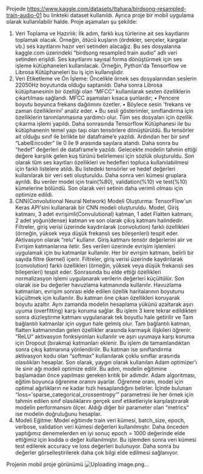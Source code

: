 Projede https://www.kaggle.com/datasets/ttahara/birdsong-resampled-train-audio-01 bu linkteki dataset kullanıldı.
Ayrıca proje bir mobil uygulama olarak kullanılabilir halde.
Proje aşamaları şu şekilde:
1. Veri Toplama ve Hazırlık: 
İlk adım, farklı kuş türlerine ait ses kayıtlarını toplamak olacak. Örneğin, ötücü kuşların (ördekler, serçeler, kargalar vb.) ses kayıtlarını hazır veri setinden alacağız. Bu ses dosyalarına kaggle.com üzerindeki “birdsong resampled train audio” adlı veri setinden erişildi.
Ses kayıtlarını sayısal forma dönüştürmek için ses işleme kütüphaneleri kullanılacak.  Örneğin, Python'da Tensorflow ve Librosa Kütüphaneleri bu iş için kullanışlıdır.
2. Veri Etiketleme ve Ön İşleme:
Öncelikle örnek ses dosyalarından seslerin 22050Hz boyutunda olduğu saptanıldı. Daha sonra Librosa kütüphanesinin bir özelliği olan “MFCC” kullanılarak sesten özelliklerin çıkartılması sağlandı. MFCC aşamaları kısaca şunlardır;
•	Pencere boyutu boyunca frekans dağılımını özetler.
•	Böylece sesin 'frekans ve zaman özelliklerini' analiz eder.
•	Bu sesli gösterimler, sınıflandırma için özelliklerin tanımlanmasına yardımcı olur.
Tüm ses dosyaları için özellik çıkarma işlemi yapıldı. Daha sonrasında Tensorflow Kütüphanesi ile bu kütüphanenin temel yapı taşı olan tensörlere dönüştürüldü. Bu tensörler ait olduğu sınıf ile birlikte bir dataframe’e yazıldı. Ardından her bir sınıf “LabelEncoder” ile 0 ile 9 arasında sayılara atandı. Daha sonra bu “hedef” değerleri de dataframe’e yazıldı. Gelecekte modelin tahmin ettiği değere karşılık gelen kuş türünü belirlemesi için sözlük oluşturuldu. Son olarak tüm ses kayıtları özellikleri ve hedefleri topluca kullanılabilmesi için farklı listelere atıldı. 
Bu listedeki tensörler ve hedef değerleri kullanılarak bir veri seti oluşturuldu. Daha sonra veri kümesi gruplara ayrıldı. Bu veriler model için train(%80), validation(%10) ve test(%10) kümelerine bölündü. Son olarak veri setinin daha verimli olması için optimize edildi. 
3. CNN(Convolutional Neural Network) Modeli Oluşturma:
TensorFlow'un Keras API'sini kullanarak bir CNN modeli oluşturuldu. Model, Giriş katmanı, 3 adet evrişimli(Convulutional) katman, 1 adet Flatten katmanı, 2 adet yoğun(dense) katman ve son olarak çıkış katmanı halindedir. Filtreler, giriş verisi üzerinde kaydırılarak (convolution) farklı özellikleri (örneğin, yüksek veya düşük frekanslı ses bileşenleri) tespit eder. Aktivasyon olarak “relu” kullanır. 
Giriş katmanı tensör değerlerini alır ve Evrişim katmanlarına iletir. Ses verileri üzerinde evrişim işlemleri uygulamak için bu katmanlar kullanılır. Her bir evrişim katmanı, belirli bir sayıda filtre (kernel) içerir. Filtreler, giriş verisi üzerinde kaydırılarak (convolution) farklı özellikleri (örneğin, yüksek veya düşük frekanslı ses bileşenleri) tespit eder. Sonrasında bu elde ettiği özellikleri normalizasyon işlemi uygulanarak verilerin değerleri küçültülür. Son olarak ise bu değerler havuzlama katmanında kullanılır. Havuzlama katmanları, evrişim sonrası elde edilen özellik haritalarının boyutunu küçültmek için kullanılır. Bu katman öne çıkan özellikleri koruyarak boyutu azaltır. Aynı zamanda modelin hesaplama yükünü azaltarak aşırı uyuma (overfitting) karşı koruma sağlar. Bu işlem 3 kere tekrar edildikten sonra düzleştirme katmanı uygulanarak tek boyutlu hale getirilir ve Tam bağlantılı katmanlar için uygun hale gelmiş olur. Tam bağlantılı katman, flatten katmanından gelen özellikler arasında karmaşık ilişkileri öğrenir. “ReLU“ aktivasyon fonksiyonları kullanılır ve aşırı uyumaya karşı koruma için Dropout (bırakma) katmanları eklenir. Bu işlem de tamamlandıktan sonra çıkış katmanına yönlendirilir. Bu katman ise sınıflandırma aktivasyon kodu olan “softmax” kullanılarak çoklu sınıflar arasında olasılıkları hesaplar.
Son olarak, yaygın olarak kullanılan Adam optimizer’ı ile sinir ağı modeli optimize edilir. Bu adım, modelin eğitimine başlamadan önce yapılması gereken kritik bir adımdır.
Adam algoritması, eğitim boyunca öğrenme oranını ayarlar. Öğrenme oranı, model için optimal ağırlıkların ne kadar hızlı hesaplandığını belirler. İçinde bulunan “loss='sparse_categorical_crossentropy’” parametresi ile her örnek için tahmin edilen sınıf olasılıklarını gerçek sınıf etiketleriyle karşılaştırarak modelin performansını ölçer. Aldığı diğer bir parameter olan “metrics” ise modelin doğruluğunu hesaplar.
4. Modeli Eğitme:
Model eğitimde train veri kümesi, batch_size, epoch, verbose, validation veri kümesi değerleri kullanılmıştır. Daha önceden yaptığımız denemelerden en iyi sonuç epoch = 1000 değerinde elde ettiğimiz için kodda o değer kullanılmıştır.
Bu işlemden sonra veri kümesi test edilerek accuracy ve loss değerleri bulunuyor. Daha sonra bu değerler görselleştirilerek daha çok bilgi elde edilmesi sağlanıyor.


Projenin mobil proje görünümü ![Uploading image.png…]() 
